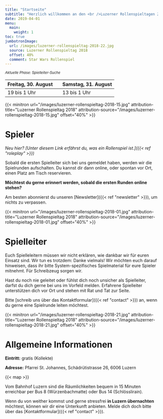 ```yaml
---
title: "Startseite"
subtitle: "Herzlich willkommen an den <br />Luzerner Rollenspieltagen 2019"
date: 2019-04-01
menu:
  main:
    weight: 1
toc: true
jumbotronImage:
  url: /images/luzerner-rollenspieltag-2018-22.jpg
  source: Luzerner Rollenspieltag 2018
  offset: 40%
  comment: Star Wars Rollenspiel
---
```


<small>_Aktuelle Phase: Spielleiter-Suche_</small>

| Freitag, <nobr>30. August</nobr> |     | Samstag, <nobr>31. August</nobr> |
| -------------------------------- | --- | -------------------------------- |
| 19 bis 1 Uhr                     |     | 13 bis 1 Uhr                     |

{{< minitron url="/images/luzerner-rollenspieltag-2018-15.jpg" attribution-title="Luzerner Rollenspieltag 2018" attribution-source="/images/luzerner-rollenspieltag-2018-15.jpg" offset="40%" >}}

# Spieler

_Neu hier? [Unter diesem Link erfährst du, was ein Rollenspiel ist.]({{< ref "roleplay" >}})_

Sobald die ersten Spielleiter sich bei uns gemeldet haben, werden wir die Spielrunden aufschalten. Du kannst dir dann online, oder spontan vor Ort, einen Platz am Tisch reservieren.

**Möchtest du gerne erinnert werden, sobald die ersten Runden online stehen?**

Am besten abonnierst du unseren [Newsletter]({{< ref "newsletter" >}}), um nichts zu verpassen.

{{< minitron url="/images/luzerner-rollenspieltag-2018-01.jpg" attribution-title="Luzerner Rollenspieltag 2018" attribution-source="/images/luzerner-rollenspieltag-2018-01.jpg" offset="40%" >}}

# Spielleiter

Euch Spielleleitern müssen wir nicht erklären, wie dankbar wir für euren Einsatz sind. Wir tun es trotzdem: Danke vielmals! Wir möchten euch darauf hinweisen, dass ihr bitte System-spezifisches Spielmaterial für eure Spieler mitnehmt. Für Schreibzeug sorgen wir.

Hast du noch nie geleitet oder fühlst dich noch unsicher als Spielleiter, darfst du dich gerne bei uns im Vorfeld melden. Erfahrene Spielleiter unterstützen dich vor Ort und stehen mit Rat und Tat zur Seite.

Bitte [schreib uns über das Kontaktformular]({{< ref "contact" >}}) an, wenn du gerne eine Spielrunde leiten möchtest.

{{< minitron url="/images/luzerner-rollenspieltag-2018-21.jpg" attribution-title="Luzerner Rollenspieltag 2018" attribution-source="/images/luzerner-rollenspieltag-2018-21.jpg" offset="40%" >}}

# Allgemeine Informationen

**Eintritt:** gratis (Kollekte)

**Adresse:** Pfarrei St. Johannes, Schädrütistrasse 26, 6006 Luzern

{{< map >}}

Vom Bahnhof Luzern sind die Räumlichkeiten bequem in 15 Minuten erreichbar per Bus 8 (Würzenbachmatte) oder Bus 14 (Schlösslirain).

Wenn du von weither kommst und gerne stressfrei **in Luzern übernachten** möchtest, können wir dir eine Unterkunft anbieten. Melde dich doch bitte über das [Kontaktformular]({{< ref "contact" >}}).